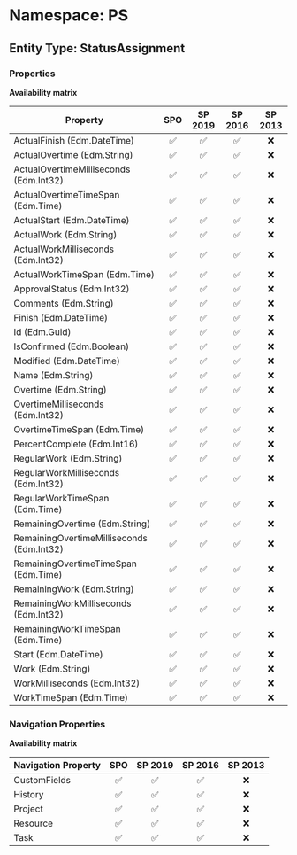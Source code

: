 # Namespace: PS

## Entity Type: StatusAssignment

### Properties

**Availability matrix**

Property | SPO | SP 2019 | SP 2016 | SP 2013
----------|:---:|:-------:|:-------:|:-------:
ActualFinish (Edm.DateTime) | ✅ | ✅ | ✅ | ❌
ActualOvertime (Edm.String) | ✅ | ✅ | ✅ | ❌
ActualOvertimeMilliseconds (Edm.Int32) | ✅ | ✅ | ✅ | ❌
ActualOvertimeTimeSpan (Edm.Time) | ✅ | ✅ | ✅ | ❌
ActualStart (Edm.DateTime) | ✅ | ✅ | ✅ | ❌
ActualWork (Edm.String) | ✅ | ✅ | ✅ | ❌
ActualWorkMilliseconds (Edm.Int32) | ✅ | ✅ | ✅ | ❌
ActualWorkTimeSpan (Edm.Time) | ✅ | ✅ | ✅ | ❌
ApprovalStatus (Edm.Int32) | ✅ | ✅ | ✅ | ❌
Comments (Edm.String) | ✅ | ✅ | ✅ | ❌
Finish (Edm.DateTime) | ✅ | ✅ | ✅ | ❌
Id (Edm.Guid) | ✅ | ✅ | ✅ | ❌
IsConfirmed (Edm.Boolean) | ✅ | ✅ | ✅ | ❌
Modified (Edm.DateTime) | ✅ | ✅ | ✅ | ❌
Name (Edm.String) | ✅ | ✅ | ✅ | ❌
Overtime (Edm.String) | ✅ | ✅ | ✅ | ❌
OvertimeMilliseconds (Edm.Int32) | ✅ | ✅ | ✅ | ❌
OvertimeTimeSpan (Edm.Time) | ✅ | ✅ | ✅ | ❌
PercentComplete (Edm.Int16) | ✅ | ✅ | ✅ | ❌
RegularWork (Edm.String) | ✅ | ✅ | ✅ | ❌
RegularWorkMilliseconds (Edm.Int32) | ✅ | ✅ | ✅ | ❌
RegularWorkTimeSpan (Edm.Time) | ✅ | ✅ | ✅ | ❌
RemainingOvertime (Edm.String) | ✅ | ✅ | ✅ | ❌
RemainingOvertimeMilliseconds (Edm.Int32) | ✅ | ✅ | ✅ | ❌
RemainingOvertimeTimeSpan (Edm.Time) | ✅ | ✅ | ✅ | ❌
RemainingWork (Edm.String) | ✅ | ✅ | ✅ | ❌
RemainingWorkMilliseconds (Edm.Int32) | ✅ | ✅ | ✅ | ❌
RemainingWorkTimeSpan (Edm.Time) | ✅ | ✅ | ✅ | ❌
Start (Edm.DateTime) | ✅ | ✅ | ✅ | ❌
Work (Edm.String) | ✅ | ✅ | ✅ | ❌
WorkMilliseconds (Edm.Int32) | ✅ | ✅ | ✅ | ❌
WorkTimeSpan (Edm.Time) | ✅ | ✅ | ✅ | ❌

### Navigation Properties

**Availability matrix**

Navigation Property | SPO | SP 2019 | SP 2016 | SP 2013
----------|:---:|:-------:|:-------:|:-------:
CustomFields | ✅ | ✅ | ✅ | ❌
History | ✅ | ✅ | ✅ | ❌
Project | ✅ | ✅ | ✅ | ❌
Resource | ✅ | ✅ | ✅ | ❌
Task | ✅ | ✅ | ✅ | ❌